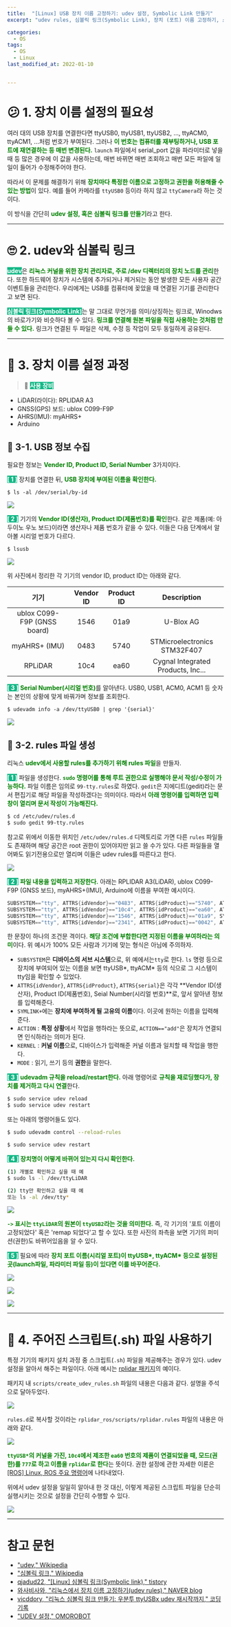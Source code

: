 ```yaml
---
title:  "[Linux] USB 장치 이름 고정하기: udev 설정, Symbolic Link 만들기"
excerpt: "udev rules, 심볼릭 링크(Symbolic Link), 장치 (포트) 이름 고정하기, 스크립트 파일(.sh) 사용하기"

categories:
  - OS
tags:
  - OS
  - Linux
last_modified_at: 2022-01-10


---
```



# 😕 1. 장치 이름 설정의 필요성
여러 대의 USB 장치를 연결한다면 ttyUSB0, ttyUSB1, ttyUSB2, ..., ttyACM0, ttyACM1, ...처럼 번호가 부여된다. 그러나 <span style="color: green">**이 번호는 컴퓨터를 재부팅하거나, USB 포트에 재연결하는 등 매번 변경된다.**</span> `launch` 파일에서 serial_port 값을 파라미터로 넣을 때 등 많은 경우에 이 값을 사용하는데, 매번 바뀌면 매번 조회하고 매번 모든 파일에 일일이 들어가 수정해주어야 한다.

따라서 이 문제를 해결하기 위해 <span style="color: green">**장치마다 특정한 이름으로 고정하고 권한을 허용해줄 수 있는 방법**</span>이 있다. 예를 들어 카메라를 `ttyUSB0` 등이라 하지 않고 `ttyCamera`라 하는 것이다.

이 방식을 간단히 <span style="color: green">**udev 설정, 혹은 심볼릭 링크를 만들기**</span>라고 한다.

- - -

# 🙄 2. udev와 심볼릭 링크
<span style="background-color: #12B886; color: white">**udev**</span>은 <span style="color: green">**리눅스 커널을 위한 장치 관리자로, 주로 /dev 디렉터리의 장치 노드를 관리**</span>한다. 또한 하드웨어 장치가 시스템에 추가되거나 제거되는 동안 발생한 모든 사용자 공간 이벤트들을 관리한다. 우리에게는 USB를 컴퓨터에 꽂았을 때 연결된 기기를 관리한다고 보면 된다.

<span style="background-color: #12B886; color: white">**심볼릭 링크(Symbolic Link)**</span>는 말 그대로 무언가를 의미/상징하는 링크로, Winodws의 바로가기와 비슷하다 볼 수 있다. <span style="color: green">**링크를 연결해 원본 파일을 직접 사용하는 것처럼 만들 수 있다.**</span> 링크가 연결된 두 파일은 삭제, 수정 등 작업이 모두 동일하게 공유된다.


- - -

# 🧐 3. 장치 이름 설정 과정
> 📌 <span style="background-color: #12B886; color: white">**사용 장비**</span>
* LiDAR(라이다): RPLIDAR A3
* GNSS(GPS) 보드: ublox C099-F9P
* AHRS(IMU): myAHRS+
* Arduino

## 🔌 3-1. USB 정보 수집
필요한 정보는 <span style='color: green'>**Vender ID, Product ID, Serial Number**</span> 3가지이다.

<span style="background-color: #12B886; color: white">**[ 1 ]**</span> 장치를 연결한 뒤, <span style='color: green'>**USB 장치에 부여된 이름을 확인한다.**</span>

```
$ ls -al /dev/serial/by-id
```

![](https://images.velog.io/images/717lumos/post/c1eb6b5c-9a4d-46fe-98d9-2ef5229870b0/%EC%8A%A4%ED%81%AC%EB%A6%B0%EC%83%B7,%202022-01-17%2016-57-38_cr.png)

<span style="background-color: #12B886; color: white">**[ 2 ]**</span> 기기의 <span style='color: green'>**Vendor ID(생산자), Product ID(제품번호)를 확인**</span>한다. 같은 제품(예: 아두이노 우노 보드)이라면 생산자나 제품 번호가 같을 수 있다. 이들은 다음 단계에서 알아볼 시리얼 번호가 다르다.

```
$ lsusb
```

![](https://images.velog.io/images/717lumos/post/371d5f61-ce38-4a9c-a0a4-a1a62385924b/%EC%8A%A4%ED%81%AC%EB%A6%B0%EC%83%B7,%202022-01-17%2016-57-52_cr.png)

위 사진에서 정리한 각 기기의 vendor ID, product ID는 아래와 같다.

| 기기 | Vendor ID | Product ID | Description |
|:--:|:--:|:--:|:---:|
| ublox C099-F9P (GNSS board) | 1546 | 01a9 | U-Blox AG |
| myAHRS+ (IMU) | 0483 | 5740 | STMicroelectronics STM32F407 |
| RPLiDAR | 10c4 | ea60 | Cygnal Integrated Products, Inc...|


<span style="background-color: #12B886; color: white">**[ 3 ]**</span> <span style='color: green'>**Serial Number(시리얼 번호)**</span>를 알아낸다. USB0, USB1, ACM0, ACM1 등 숫자는 본인의 상황에 맞게 바꿔가며 정보를 조회한다.
```
$ udevadm info -a /dev/ttyUSB0 | grep '{serial}'
```

![](https://images.velog.io/images/717lumos/post/a00c7d8f-4520-487e-9dd0-9e4659b0aa2f/%EC%8A%A4%ED%81%AC%EB%A6%B0%EC%83%B7,%202022-01-17%2016-58-50_cr.png)


## 💾 3-2. rules 파일 생성
리눅스 <span style='color: green'>**udev에서 사용할 rules를 추가하기 위해 rules 파일**</span>을 만들자.

<span style="background-color: #12B886; color: white">**[ 1 ]**</span> 파일을 생성한다. <span style="color: green">**`sudo` 명령어를 통해 루트 권한으로 실행해야 문서 작성/수정이 가능하다.**</span> 파일 이름은 임의로 `99-tty.rules`로 하였다. `gedit`은 지에디트(gedit)라는 문서 편집기로 해당 파일을 작성하겠다는 의미이다. 따라서 <span style="color: green">**아래 명령어를 입력하면 입력창이 열리며 문서 작성이 가능해진다.**</span>

```bash
$ cd /etc/udev/rules.d
$ sudo gedit 99-tty.rules
```

참고로 위에서 이동한 위치인 `/etc/udev/rules.d` 디렉토리로 가면 다른 `rules` 파일들도 존재하며 해당 공간은 root 권한이 있어야지만 읽고 쓸 수가 있다. 다른 파일들을 열어봐도 읽기전용으로만 열리며 이들은 udev rules를 따른다고 한다.

![](https://images.velog.io/images/717lumos/post/4f225456-4542-4050-a900-b6086fdcfa33/%EC%8A%A4%ED%81%AC%EB%A6%B0%EC%83%B7,%202022-01-17%2017-00-41_cr.png)

<span style="background-color: #12B886; color: white">**[ 2 ]**</span> <span style="color: green">**파일 내용을 입력하고 저장한다.**</span> 아래는 RPLIDAR A3(LiDAR), ublox C099-F9P (GNSS 보드), myAHRS+(IMU), Arduino에 이름을 부여한 예시이다.

```cs
SUBSYSTEM=="tty", ATTRS{idVendor}=="0483", ATTRS{idProduct}=="5740", ATTRS{serial}=="000001010000", SYMLINK+="ttyIMU"
SUBSYSTEM=="tty", ATTRS{idVendor}=="10c4", ATTRS{idProduct}=="ea60", ATTRS{serial}=="0001", SYMLINK+="ttyLiDAR"
SUBSYSTEM=="tty", ATTRS{idVendor}=="1546", ATTRS{idProduct}=="01a9", SYMLINK+="ttyGPS"
SUBSYSTEM=="tty", ATTRS{idVendor}=="2341", ATTRS{idProduct}=="0042", ATTRS{serial}=="75834343639351A06141", SYMLINK+="ttyARDUINO"
```

한 문장이 하나의 조건문 격이다. <span style='color: green'>**해당 조건에 부합한다면 지정된 이름을 부여하라는 의미**</span>이다. 위 예시가 100% 모든 사람과 기기에 맞는 형식은 아님에 주의하자.
* `SUBSYSTEM`은 **디바이스의 서브 시스템**으로, 위 예에서는`tty`로 한다. `ls` 명령 등으로 장치에 부여되어 있는 이름을 보면 ttyUSB\*, ttyACM\* 등의 식으로 그 시스템이 tty임을 확인할 수 있었다.
* `ATTRS{idVendor}`, `ATTRS{idProduct}`, `ATTRS{serial}`은 각각 **Vendor ID(생산자), Product ID(제품번호), Seial Number(시리얼 번호)**로, 앞서 알아낸 정보를 입력해준다.
* `SYMLINK+`에는 **장치에 부여하게 될 고유의 이름**이다. 이곳에 원하는 이름을 입력해준다.
* `ACTION` : **특정 상황**에서 작업을 행하라는 뜻으로, `ACTION=="add"`은 장치가 연결되면 인식하라는 의미가 된다.
* `KERNEL` : **커널 이름**으로, 디바이스가 입력해준 커널 이름과 일치할 때 작업을 행한다. 
* `MODE` : 읽기, 쓰기 등의 **권한**을 말한다.

<span style="background-color: #12B886; color: white">**[ 3 ]**</span> <span style="color: green">**udevadm 규칙을 reload/restart한다.**</span> 아래 명령어로 <span style='color: green'>**규칙을 재로딩했다가, 장치를 제거하고 다시 연결**</span>한다.
```bash
$ sudo service udev reload
$ sudo service udev restart
```
또는 아래의 명령어들도 있다.
```bash
$ sudo udevadm control --reload-rules

$ sudo service udev restart
```

<span style="background-color: #12B886; color: white">**[ 4 ]**</span> <span style="color: green">**장치명이 어떻게 바뀌어 있는지 다시 확인한다.**</span>
```bash
(1) 개별로 확인하고 싶을 때 예
$ sudo ls -l /dev/ttyLiDAR

(2) tty만 확인하고 싶을 때 예
또는 ls -al /dev/tty*

```

![](https://images.velog.io/images/717lumos/post/f1ecf6cf-c114-4817-b384-2ef2b6268ec1/%EC%8A%A4%ED%81%AC%EB%A6%B0%EC%83%B7,%202022-01-17%2017-04-39_cr.png)

<span style="color: green">**`->` 표시는 `ttyLiDAR`의 원본이 `ttyUSB2`라는 것을 의미한다.**</span> 즉, 각 기기의 '포트 이름이 고정되었다' 혹은 'remap 되었다'고 할 수 있다. 또한 사진의 좌측을 보면 기기의 퍼미션(권한)도 바뀌어있음을 알 수 있다.

<span style="background-color: #12B886; color: white">**[ 5 ]**</span> 필요에 따라 <span style="color: green">**장치 포트 이름(시리얼 포트)이 ttyUSB\*, ttyACM\* 등으로 설정된 곳(launch파일, 파라미터 파일 등)이 있다면 이를 바꾸어준다.**</span>

![](https://images.velog.io/images/717lumos/post/36c5bc05-d7aa-45e6-b90b-a233d761a413/%EC%8A%A4%ED%81%AC%EB%A6%B0%EC%83%B7,%202022-01-17%2017-05-54_cr.png)

![](https://images.velog.io/images/717lumos/post/60f7b4b2-d8fe-4a88-9812-70f66c47bbca/%EC%8A%A4%ED%81%AC%EB%A6%B0%EC%83%B7,%202022-01-17%2017-06-27_cr.png)

![](https://images.velog.io/images/717lumos/post/827d1a77-73cb-473c-92b9-fb48f088152f/%EC%8A%A4%ED%81%AC%EB%A6%B0%EC%83%B7,%202022-01-17%2017-07-49_cr.png)

- - -

# 📄 4. 주어진 스크립트(.sh) 파일 사용하기
특정 기기의 패키지 설치 과정 중 스크립트(`.sh`) 파일을 제공해주는 경우가 있다. udev 설정을 알아서 해주는 파일이다. 아래 예시는 [rplidar 패키지](https://github.com/robopeak/rplidar_ros)의 예이다.

패키지 내 `scripts/create_udev_rules.sh` 파일의 내용은 다음과 같다. 설명을 주석으로 달아두었다.

![](https://images.velog.io/images/717lumos/post/23e3bcfa-bb91-456d-9ae6-fc18cf8b11b6/carbon%20(8).png)


`rules.d`로 복사할 것이라는 `rplidar_ros/scripts/rplidar.rules` 파일의 내용은 아래와 같다.

![](https://images.velog.io/images/717lumos/post/05c24101-43b4-467b-b948-6754d182b5cf/carbon%20(9).png)

<span style='color: green'>**`ttyUSB*`의 커널을 가진, `10c4`에서 제조한 `ea60` 번호의 제품이 연결되었을 때, 모드(권한)를 `777`로 하고 이름을 `rplidar`로 한다**</span>는 뜻이다. 권한 설정에 관한 자세한 이론은 [[ROS] Linux, ROS 주요 명령어](https://velog.io/@717lumos/ROS-Linux-ROS-%EC%A3%BC%EC%9A%94-%EB%AA%85%EB%A0%B9%EC%96%B4)에 나타내었다.

위에서 udev 설정을 일일히 알아내 한 것 대신, 이렇게 제공된 스크립트 파일을 단순히 실행시키는 것으로 설정을 간단히 수행할 수 있다.

![](https://images.velog.io/images/717lumos/post/b416ab70-9e16-4383-bb9a-078b3196a074/carbon%20(10).png)

- - -

# 참고 문헌
* ["udev," Wikipedia](https://ko.wikipedia.org/wiki/Udev)
* ["심볼릭 링크," Wikipedia](https://ko.wikipedia.org/wiki/%EC%8B%AC%EB%B3%BC%EB%A6%AD_%EB%A7%81%ED%81%AC)
* [qjadud22, "[Linux] 심볼릭 링크(Symbolic link)," tistory](https://qjadud22.tistory.com/22)
* [와사비사와, "리눅스에서 장치 이름 고정하기(udev rules)," NAVER blog](https://blog.naver.com/PostView.nhn?blogId=hanyeji0818&logNo=221769459297&categoryNo=11&parentCategoryNo=0&viewDate=&currentPage=1&postListTopCurrentPage=1&from=search)
* [vicddory, "리눅스 심볼릭 링크 만들기: 우분투 ttyUSBx udev 재시작까지," 코딩 기록](https://codingcoding.tistory.com/212)
* ["UDEV 설정," OMOROBOT](https://omorobot.gitbook.io/manual/product/omo-r1mini/ros/ros1-melodic/udev)

